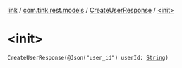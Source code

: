 [link](../../index.md) / [com.tink.rest.models](../index.md) / [CreateUserResponse](index.md) / [&lt;init&gt;](./-init-.md)

# &lt;init&gt;

`CreateUserResponse(@Json("user_id") userId: `[`String`](https://kotlinlang.org/api/latest/jvm/stdlib/kotlin/-string/index.html)`)`